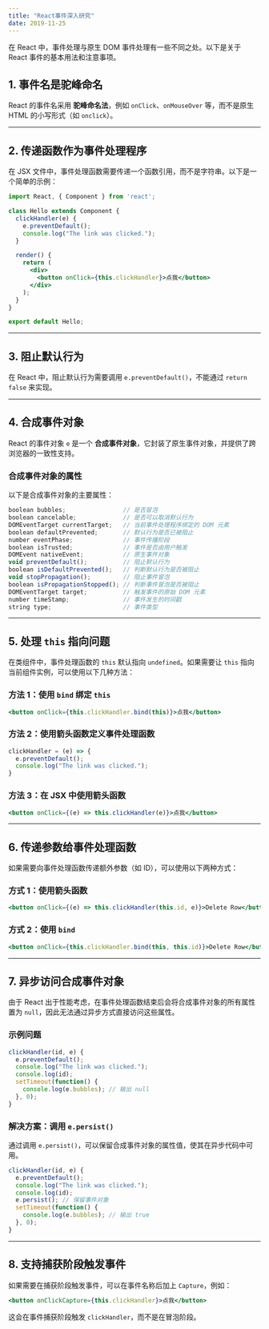 ```yaml
---
title: "React事件深入研究"
date: 2019-11-25
---
```


在 React 中，事件处理与原生 DOM 事件处理有一些不同之处。以下是关于 React 事件的基本用法和注意事项。

## 1. 事件名是驼峰命名

React 的事件名采用 **驼峰命名法**，例如 `onClick`、`onMouseOver` 等，而不是原生 HTML 的小写形式（如 `onclick`）。

---

## 2. 传递函数作为事件处理程序

在 JSX 文件中，事件处理函数需要传递一个函数引用，而不是字符串。以下是一个简单的示例：

```jsx
import React, { Component } from 'react';

class Hello extends Component {
  clickHandler(e) {
    e.preventDefault();
    console.log("The link was clicked.");
  }

  render() {
    return (
      <div>
        <button onClick={this.clickHandler}>点我</button>
      </div>
    );
  }
}

export default Hello;
```

---

## 3. 阻止默认行为

在 React 中，阻止默认行为需要调用 `e.preventDefault()`，不能通过 `return false` 来实现。

---

## 4. 合成事件对象

React 的事件对象 `e` 是一个 **合成事件对象**，它封装了原生事件对象，并提供了跨浏览器的一致性支持。

### 合成事件对象的属性

以下是合成事件对象的主要属性：

```javascript
boolean bubbles;                // 是否冒泡
boolean cancelable;             // 是否可以取消默认行为
DOMEventTarget currentTarget;   // 当前事件处理程序绑定的 DOM 元素
boolean defaultPrevented;       // 默认行为是否已被阻止
number eventPhase;              // 事件传播阶段
boolean isTrusted;              // 事件是否由用户触发
DOMEvent nativeEvent;           // 原生事件对象
void preventDefault();          // 阻止默认行为
boolean isDefaultPrevented();   // 判断默认行为是否被阻止
void stopPropagation();         // 阻止事件冒泡
boolean isPropagationStopped(); // 判断事件冒泡是否被阻止
DOMEventTarget target;          // 触发事件的原始 DOM 元素
number timeStamp;               // 事件发生的时间戳
string type;                    // 事件类型
```

---

## 5. 处理 `this` 指向问题

在类组件中，事件处理函数的 `this` 默认指向 `undefined`。如果需要让 `this` 指向当前组件实例，可以使用以下几种方法：

### 方法 1：使用 `bind` 绑定 `this`

```jsx
<button onClick={this.clickHandler.bind(this)}>点我</button>
```

### 方法 2：使用箭头函数定义事件处理函数

```jsx
clickHandler = (e) => {
  e.preventDefault();
  console.log("The link was clicked.");
}
```

### 方法 3：在 JSX 中使用箭头函数

```jsx
<button onClick={(e) => this.clickHandler(e)}>点我</button>
```

---

## 6. 传递参数给事件处理函数

如果需要向事件处理函数传递额外参数（如 ID），可以使用以下两种方式：

### 方式 1：使用箭头函数

```jsx
<button onClick={(e) => this.clickHandler(this.id, e)}>Delete Row</button>
```

### 方式 2：使用 `bind`

```jsx
<button onClick={this.clickHandler.bind(this, this.id)}>Delete Row</button>
```

---

## 7. 异步访问合成事件对象

由于 React 出于性能考虑，在事件处理函数结束后会将合成事件对象的所有属性置为 `null`，因此无法通过异步方式直接访问这些属性。

### 示例问题

```jsx
clickHandler(id, e) {
  e.preventDefault();
  console.log("The link was clicked.");
  console.log(id);
  setTimeout(function() {
    console.log(e.bubbles); // 输出 null
  }, 0);
}
```

### 解决方案：调用 `e.persist()`

通过调用 `e.persist()`，可以保留合成事件对象的属性值，使其在异步代码中可用。

```jsx
clickHandler(id, e) {
  e.preventDefault();
  console.log("The link was clicked.");
  console.log(id);
  e.persist(); // 保留事件对象
  setTimeout(function() {
    console.log(e.bubbles); // 输出 true
  }, 0);
}
```

---

## 8. 支持捕获阶段触发事件

如果需要在捕获阶段触发事件，可以在事件名称后加上 `Capture`，例如：

```jsx
<button onClickCapture={this.clickHandler}>点我</button>
```

这会在事件捕获阶段触发 `clickHandler`，而不是在冒泡阶段。
